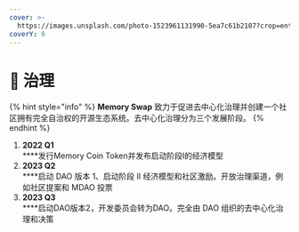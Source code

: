 ```yaml
---
cover: >-
  https://images.unsplash.com/photo-1523961131990-5ea7c61b2107?crop=entropy&cs=tinysrgb&fm=jpg&ixid=MnwxOTcwMjR8MHwxfHNlYXJjaHwzfHxnb3Zlcm5hbmNlfGVufDB8fHx8MTY1Mjk0MjUzOQ&ixlib=rb-1.2.1&q=80
coverY: 0
---
```


# 🤝 治理

{% hint style="info" %}
**Memory Swap** 致力于促进去中心化治理并创建一个社区拥有完全自治权的开源生态系统。去中心化治理分为三个发展阶段。
{% endhint %}

1. **2022 Q1**\
   ****发行Memory Coin Token并发布启动阶段I的经济模型
2. **2023 Q2**\
   ****启动 DAO 版本 1、启动阶段 II 经济模型和社区激励。开放治理渠道，例如社区提案和 MDAO 投票
3. **2023 Q3**\
   ****启动DAO版本2，开发委员会转为DAO。完全由 DAO 组织的去中心化治理和决策

